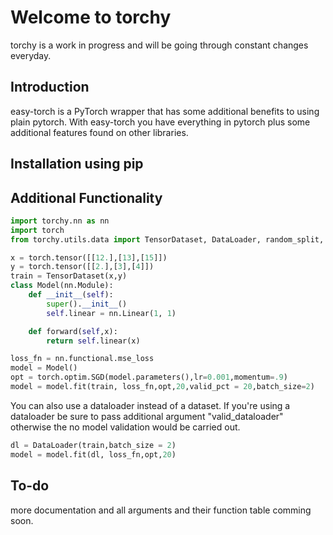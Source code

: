 # Welcome to torchy
torchy is a work in progress and will be going through constant changes everyday.
## Introduction
easy-torch is a PyTorch wrapper that has some additional benefits to using plain pytorch. With easy-torch you have everything in pytorch plus
some additional features found on other libraries. 
## Installation using pip
## Additional Functionality
```python
import torchy.nn as nn
import torch
from torchy.utils.data import TensorDataset, DataLoader, random_split, DeviceDL

x = torch.tensor([[12.],[13],[15]])
y = torch.tensor([[2.],[3],[4]])
train = TensorDataset(x,y)
class Model(nn.Module):
    def __init__(self):
        super().__init__()
        self.linear = nn.Linear(1, 1)

    def forward(self,x):
        return self.linear(x)

loss_fn = nn.functional.mse_loss
model = Model()
opt = torch.optim.SGD(model.parameters(),lr=0.001,momentum=.9)
model = model.fit(train, loss_fn,opt,20,valid_pct = 20,batch_size=2)
```
You can also use a dataloader instead of a dataset. If you're using a dataloader be sure to pass additional argument "valid_dataloader" otherwise 
the no model validation would be carried out.

```python
dl = DataLoader(train,batch_size = 2)
model = model.fit(dl, loss_fn,opt,20)

```

## To-do
more documentation and all arguments and their function table comming soon.
